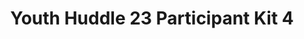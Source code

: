 ---
title: Youth Huddle 23 Participant Kit 4
redirect_to: https://drive.google.com/drive/folders/1zB9d1iRYwKLVL_Ukn93YYwzAq_8Ie1_Z?usp=share_link
redirect_from: 
  - /YH23Kit-LanceBersamina
  - /yh23kit-lancebersamina
---